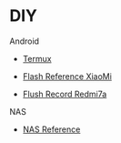 # DIY
Android
- [Termux](diy/android/Termux.md)

- [Flash Reference XiaoMi](diy/android/Flash-Reference-XiaoMi.md)

- [Flush Record Redmi7a](diy/android/Flush-Record-Redmi7a.md)


NAS
- [NAS Reference](diy/nas/NAS-Reference.md)
